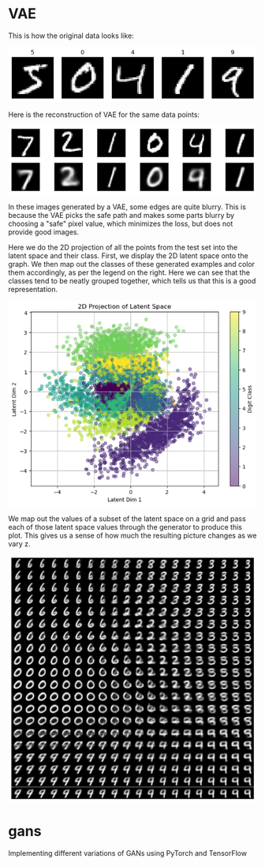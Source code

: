 # VAE

This is how the original data looks like:

![Real MNIST](/data/examples/real_mnist.jpg)

Here is the reconstruction of VAE for the same data points:

![VAE Reconstruction](/data/examples/vae_reconstruction.jpg)

In these images generated by a VAE, some edges are quite blurry. This is because the VAE picks the safe path and makes some parts blurry by choosing a "safe" pixel value, which minimizes the loss, but does not provide good images.

Here we do the 2D projection of all the points from the test set into the latent space and their class. First, we display the 2D latent space onto the graph. We then map out the classes of these generated examples and color them accordingly, as per the legend on the right. Here we can see that the classes tend to be neatly grouped together, which tells us that this is a good representation.

![2D Projection](/data/examples/latent_space.jpg)

We map out the values of a subset of the latent space on a grid and pass each of those latent space values through the generator to produce this plot. This gives us a sense of how much the resulting picture changes as we vary z.

![Latent Space Morph](/data/examples/latent_morph.jpg)

# gans
Implementing different variations of GANs using PyTorch and TensorFlow

